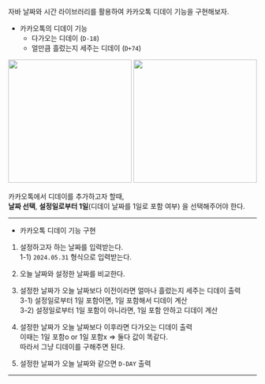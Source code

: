 자바 날짜와 시간 라이브러리를 활용하여 카카오톡 디데이 기능을 구현해보자.

- 카카오톡의 디데이 기능  
  - 다가오는 디데이 (`D-18`)
  - 얼만큼 흘렀는지 세주는 디데이 (`D+74`)

<img src="https://github.com/sihyun10/java-training/assets/92582664/a1d4a31c-e43b-4bb8-a16d-ca35a7bc99ab" with="160" height="250"/>

<img src="https://github.com/sihyun10/java-training/assets/92582664/022e9451-6243-4d2f-954a-61c5fae92f90" with="160" height="250"/>   

카카오톡에서 디데이를 추가하고자 할때,   
**날짜 선택**, **설정일로부터 1일**(디데이 날짜를 1일로 포함 여부) 을 선택해주어야 한다.   

---------------------------------

- 카카오톡 디데이 기능 구현  
1) 설정하고자 하는 날짜를 입력받는다.  
  1-1) `2024.05.31` 형식으로 입력받는다.

2) 오늘 날짜와 설정한 날짜를 비교한다.  

3) 설정한 날짜가 오늘 날짜보다 이전이라면 얼마나 흘렀는지 세주는 디데이 출력  
  3-1) 설정일로부터 1일 포함이면, 1일 포함해서 디데이 계산  
  3-2) 설정일로부터 1일 포함이 아니라면, 1일 포함 안하고 디데이 계산  
4) 설정한 날짜가 오늘 날짜보다 이후라면 다가오는 디데이 출력  
 이때는 1일 포함o or 1일 포함x => 둘다 값이 똑같다.  
 따라서 그냥 디데이를 구해주면 된다.
5) 설정한 날짜가 오늘 날짜와 같으면 `D-DAY` 출력


----------------------------------